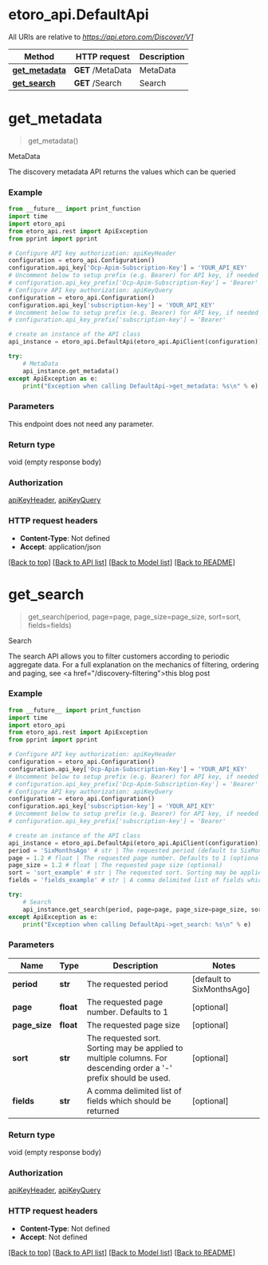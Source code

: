 # etoro_api.DefaultApi

All URIs are relative to *https://api.etoro.com/Discover/V1*

Method | HTTP request | Description
------------- | ------------- | -------------
[**get_metadata**](DefaultApi.md#get_metadata) | **GET** /MetaData | MetaData
[**get_search**](DefaultApi.md#get_search) | **GET** /Search | Search

# **get_metadata**
> get_metadata()

MetaData

The discovery metadata API returns the values which can be queried

### Example
```python
from __future__ import print_function
import time
import etoro_api
from etoro_api.rest import ApiException
from pprint import pprint

# Configure API key authorization: apiKeyHeader
configuration = etoro_api.Configuration()
configuration.api_key['Ocp-Apim-Subscription-Key'] = 'YOUR_API_KEY'
# Uncomment below to setup prefix (e.g. Bearer) for API key, if needed
# configuration.api_key_prefix['Ocp-Apim-Subscription-Key'] = 'Bearer'
# Configure API key authorization: apiKeyQuery
configuration = etoro_api.Configuration()
configuration.api_key['subscription-key'] = 'YOUR_API_KEY'
# Uncomment below to setup prefix (e.g. Bearer) for API key, if needed
# configuration.api_key_prefix['subscription-key'] = 'Bearer'

# create an instance of the API class
api_instance = etoro_api.DefaultApi(etoro_api.ApiClient(configuration))

try:
    # MetaData
    api_instance.get_metadata()
except ApiException as e:
    print("Exception when calling DefaultApi->get_metadata: %s\n" % e)
```

### Parameters
This endpoint does not need any parameter.

### Return type

void (empty response body)

### Authorization

[apiKeyHeader](../README.md#apiKeyHeader), [apiKeyQuery](../README.md#apiKeyQuery)

### HTTP request headers

 - **Content-Type**: Not defined
 - **Accept**: application/json

[[Back to top]](#) [[Back to API list]](../README.md#documentation-for-api-endpoints) [[Back to Model list]](../README.md#documentation-for-models) [[Back to README]](../README.md)

# **get_search**
> get_search(period, page=page, page_size=page_size, sort=sort, fields=fields)

Search

The search API allows you to filter customers according to periodic aggregate data. For a full explanation on the mechanics of filtering, ordering and paging, see <a href=\"/discovery-filtering\">this blog post</a>

### Example
```python
from __future__ import print_function
import time
import etoro_api
from etoro_api.rest import ApiException
from pprint import pprint

# Configure API key authorization: apiKeyHeader
configuration = etoro_api.Configuration()
configuration.api_key['Ocp-Apim-Subscription-Key'] = 'YOUR_API_KEY'
# Uncomment below to setup prefix (e.g. Bearer) for API key, if needed
# configuration.api_key_prefix['Ocp-Apim-Subscription-Key'] = 'Bearer'
# Configure API key authorization: apiKeyQuery
configuration = etoro_api.Configuration()
configuration.api_key['subscription-key'] = 'YOUR_API_KEY'
# Uncomment below to setup prefix (e.g. Bearer) for API key, if needed
# configuration.api_key_prefix['subscription-key'] = 'Bearer'

# create an instance of the API class
api_instance = etoro_api.DefaultApi(etoro_api.ApiClient(configuration))
period = 'SixMonthsAgo' # str | The requested period (default to SixMonthsAgo)
page = 1.2 # float | The requested page number. Defaults to 1 (optional)
page_size = 1.2 # float | The requested page size (optional)
sort = 'sort_example' # str | The requested sort. Sorting may be applied to multiple columns. For descending order a '-' prefix should be used. (optional)
fields = 'fields_example' # str | A comma delimited list of fields which should be returned (optional)

try:
    # Search
    api_instance.get_search(period, page=page, page_size=page_size, sort=sort, fields=fields)
except ApiException as e:
    print("Exception when calling DefaultApi->get_search: %s\n" % e)
```

### Parameters

Name | Type | Description  | Notes
------------- | ------------- | ------------- | -------------
 **period** | **str**| The requested period | [default to SixMonthsAgo]
 **page** | **float**| The requested page number. Defaults to 1 | [optional] 
 **page_size** | **float**| The requested page size | [optional] 
 **sort** | **str**| The requested sort. Sorting may be applied to multiple columns. For descending order a &#x27;-&#x27; prefix should be used. | [optional] 
 **fields** | **str**| A comma delimited list of fields which should be returned | [optional] 

### Return type

void (empty response body)

### Authorization

[apiKeyHeader](../README.md#apiKeyHeader), [apiKeyQuery](../README.md#apiKeyQuery)

### HTTP request headers

 - **Content-Type**: Not defined
 - **Accept**: Not defined

[[Back to top]](#) [[Back to API list]](../README.md#documentation-for-api-endpoints) [[Back to Model list]](../README.md#documentation-for-models) [[Back to README]](../README.md)

